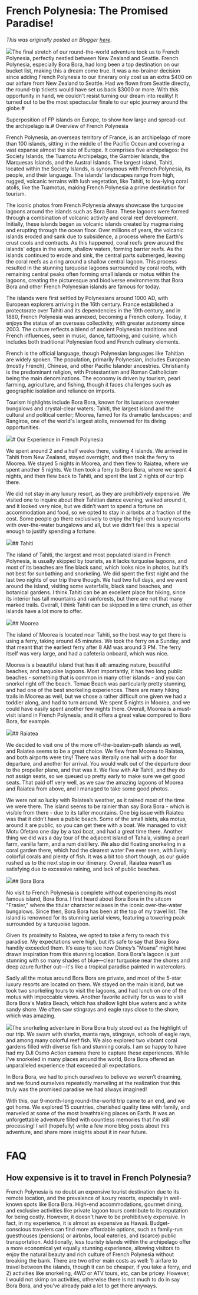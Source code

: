 # French Polynesia: The Promised Paradise!

*This was originally posted on Blogger [here](https://photopensieve.blogspot.com/2024/06/french-polynesia-promised-paradise.html)*.

![](https://blogger.googleusercontent.com/img/b/R29vZ2xl/AVvXsEgBNSDlvTcWFZowZmV5AWBtN96H8zVPVwo6xbtwtwYXmyGJHAfHVVspOuhBbMvTUyyNX3aKR-sGvTguv0fzVWp2tuae5qz6y3_mh01YiuovEss25t0r3Ob47CF2GSUS8Y1DtbEB_agCFUxlHLgA4QwhSNi__dv8H50u1YP7Fw9PRmxE3hd3VDS8LjmokF0p/w640-h360/DSC04633.jpeg)The final stretch of our round-the-world adventure took us to French Polynesia, perfectly nestled between New Zealand and Seattle. French Polynesia, especially Bora Bora, had long been a top destination on our bucket list, making this a dream come true. It was a no-brainer decision since adding French Polynesia to our itinerary only cost us an extra \$400 on our airfare from New Zealand to Seattle. Had we flown from Seattle directly, the round-trip tickets would have set us back \$3000 or more. With this opportunity in hand, we couldn't resist turning our dream into reality! It turned out to be the most spectacular finale to our epic journey around the globe.# 

Superposition of FP islands on Europe, to show how large and spread-out the archipelago is.# Overview of French Polynesia

French Polynesia, an overseas territory of France, is an archipelago of more than 100 islands, sitting in the middle of the Pacific Ocean and covering a vast expanse almost the size of Europe. It comprises five archipelagos: the Society Islands, the Tuamotu Archipelago, the Gambier Islands, the Marquesas Islands, and the Austral Islands. The largest island, Tahiti, located within the Society Islands, is synonymous with French Polynesia, its people, and their language. The islands' landscapes range from high, rugged, volcanic terrains with lush vegetation, like Tahiti, to low-lying coral atolls, like the Tuamotus, making French Polynesia a prime destination for tourism.

The iconic photos from French Polynesia always showcase the turquoise lagoons around the islands such as Bora Bora. These lagoons were formed through a combination of volcanic activity and coral reef development. Initially, these islands began as volcanic islands created by magma rising and erupting through the ocean floor. Over millions of years, the volcanic islands eroded and sank due to subsidence, a process where the Earth's crust cools and contracts. As this happened, coral reefs grew around the islands' edges in the warm, shallow waters, forming barrier reefs. As the islands continued to erode and sink, the central parts submerged, leaving the coral reefs as a ring around a shallow central lagoon. This process resulted in the stunning turquoise lagoons surrounded by coral reefs, with remaining central peaks often forming small islands or motus within the lagoons, creating the picturesque and biodiverse environments that Bora Bora and other French Polynesian islands are famous for today.

The islands were first settled by Polynesians around 1000 AD, with European explorers arriving in the 16th century. France established a protectorate over Tahiti and its dependencies in the 19th century, and in 1880, French Polynesia was annexed, becoming a French colony. Today, it enjoys the status of an overseas collectivity, with greater autonomy since 2003. The culture reflects a blend of ancient Polynesian traditions and French influences, seen in music, dance, tattooing, and cuisine, which includes both traditional Polynesian food and French culinary elements.

French is the official language, though Polynesian languages like Tahitian are widely spoken. The population, primarily Polynesian, includes European (mostly French), Chinese, and other Pacific Islander ancestries. Christianity is the predominant religion, with Protestantism and Roman Catholicism being the main denominations. The economy is driven by tourism, pearl farming, agriculture, and fishing, though it faces challenges such as geographic isolation and reliance on imports.

Tourism highlights include Bora Bora, known for its luxurious overwater bungalows and crystal-clear waters; Tahiti, the largest island and the cultural and political center; Moorea, famed for its dramatic landscapes; and Rangiroa, one of the world's largest atolls, renowned for its diving opportunities.

![](https://blogger.googleusercontent.com/img/b/R29vZ2xl/AVvXsEh1g_Gxxb5zSUDm3s5V-KS6oP_E26O8EhPKJ-48D3ZTAHo3-t01epBby7m3AYt6vy3Yd2X9L8jWj22Sy5RoENQtz81kVqwBHhxhL41FvzLzlHPlHmxRS7HbLhFAqOzA52-fDeS7nU2m-I1WGyae52l_-8v47tN6jWejcHpLgRjV_Az5pj9WWr8GwJoBuCeG/w640-h428/R0009168.jpeg)# Our Experience in French Polynesia

We spent around 2 and a half weeks there, visiting 4 islands. We arrived in Tahiti from New Zealand, stayed overnight, and then took the ferry to Moorea. We stayed 5 nights in Moorea, and then flew to Raiatea, where we spent another 5 nights. We then took a ferry to Bora Bora, where we spent 4 nights, and then flew back to Tahiti, and spent the last 2 nights of our trip there.

We did not stay in any luxury resort, as they are prohibitively expensive. We visited one to inquire about their Tahitian dance evening, walked around it, and it looked very nice, but we didn’t want to spend a fortune on accommodation and food, so we opted to stay in airbnbs at a fraction of the cost. Some people go there exclusively to enjoy the high-end luxury resorts with over-the-water bungalows and all, but we didn’t feel this is special enough to justify spending a fortune.

![](https://blogger.googleusercontent.com/img/b/R29vZ2xl/AVvXsEhO0JF3VSQYjgEVE_-Q2LPm75xeZRSBouBGzV3FVEyaCE8RgIBHMAsnByPBCnUr3p-h9P4J43T3GDUaCOGsEj-bp2-SIy31X-7gYVqYiGyEMclrdp3FCnDnG5dz9PhhEol1PBtHSd0JZLfw870GTLuhfbg8yO2i9QKojtrJ-4K-tNcqT86SeO4NdK2B4CD3/w428-h640/R0009436.jpeg)## Tahiti

The island of Tahiti, the largest and most populated island in French Polynesia, is usually skipped by tourists, as it lacks turquoise lagoons, and most of its beaches are fine black sand, which looks nice in photos, but it’s not best for sunbathing and snorkeling. We did spent the first night and the last two nights of our trip there though. We had two full days, and we went around the island, visiting some waterfalls, black sand beaches, and botanical gardens. I think Tahiti can be an excellent place for hiking, since its interior has tall mountains and rainforests, but there are not that many marked trails. Overall, I think Tahiti can be skipped in a time crunch, as other islands have a lot more to offer.

![](https://blogger.googleusercontent.com/img/b/R29vZ2xl/AVvXsEi8orJMAd9PFIsCzq19pAhtpL-JhQaVcMapQW4DbtXoogZRmbWLLazhe8CdIYR_iLp1FPwFflKqrgI_E_5hnauNi4DBBSM-BASSk6acbtkp6PNZ92MaFEaQeVFjJaRLc-26sX5sXazBiDrRWp4_y80iobBj0NalEqYNkKLh6Uk11g2cj2G7ZE7nwrSOuY07/w640-h480/R0009124.jpeg)## Moorea

The island of Moorea is located near Tahiti, so the best way to get there is using a ferry, taking around 45 minutes. We took the ferry on a Sunday, and that meant that the earliest ferry after 8 AM was around 3 PM. The ferry itself was very large, and had a cafeteria onboard, which was nice.

Moorea is a beautiful island that has it all: amazing nature, beautiful beaches, and turquoise lagoons. Most importantly, it has two long public beaches - something that is common in many other islands - and you can snorkel right off the beach. Temae Beach was particularly pretty stunning, and had one of the best snorkeling experiences. There are many hiking trails in Moorea as well, but we chose a rather difficult one given we had a toddler along, and had to turn around. We spent 5 nights in Moorea, and we could have easily spent another few nights there. Overall, Moorea is a must-visit island in French Polynesia, and it offers a great value compared to Bora Bora, for example.

![](https://blogger.googleusercontent.com/img/b/R29vZ2xl/AVvXsEgkv0BDJUQ3Tq2IDkL_VymnD-MLjaJ8vU3ZlUeHQQnaNLKJa7Xt8RWl4_Pgq3ZBg-3oQj93zJJa2EneP6apOnycLGvgxPeDVdnLeVrzxWAeyAJh5LbdWIEangwdmZFDPnlL7LgpQT48vbEDzSETGHhddEPqddIoo6iF_T8Mq7wsUIMbun49UVdTuX1t953Z/w480-h640/DSC04655.jpeg)## Raiatea

We decided to visit one of the more off-the-beaten-path islands as well, and Raiatea seems to be a great choice. We flew from Moorea to Raiatea, and both airports were tiny! There was literally one hall with a door for departure, and another for arrival. You would walk out of the departure door to the propeller plane, and that was it. We flew with Air Tahiti, and they do not assign seats, so we queued up pretty early to make sure we get good seats. That paid off very well, as we saw the amazing lagoons of Moorea and Raiatea from above, and I managed to take some good photos.

We were not so lucky with Raiatea’s weather, as it rained most of the time we were there. The island seems to be rainier than say Bora Bora - which is visible from there - due to its taller mountains. One big issue with Raiatea was that it didn’t have a public beach. Some of the small islets, aka motus, around it are public, so you can get there with a boat. We managed to visit Motu Ofetaro one day by a taxi boat, and had a great time there. Another thing we did was a day tour of the adjacent island of Taha’a, visiting a pearl farm, vanilla farm, and a rum distillery. We also did floating snorkeling in a coral garden there, which had the clearest water I’ve ever seen, with lively colorful corals and plenty of fish. It was a bit too short though, as our guide rushed us to the next stop in our itinerary. Overall, Raiatea wasn’t as satisfying due to excessive raining, and lack of public beaches.

![](https://blogger.googleusercontent.com/img/b/R29vZ2xl/AVvXsEjI4i9VGwwAtJztQTmF3_5S4rU6WJoTGnQR0ESSw5asz-zzVg96lHR01nFV2fAv1QbsU8e-Mq-EUlE_pGgtqpzlEZ7sT6fK9m2b8FW-vv7as_FneS7CKrn2p51TNIm7A1P5265Zba5TDcSUrfBly7ZNPsMVUap5iC05TnGjmQXltnZW1GfEYiqjotl4cM-H/w640-h428/R0009384.jpeg)## Bora Bora

No visit to French Polynesia is complete without experiencing its most famous island, Bora Bora. I first heard about Bora Bora in the sitcom "Frasier," where the titular character relaxes in the iconic over-the-water bungalows. Since then, Bora Bora has been at the top of my travel list. The island is renowned for its stunning aerial views, featuring a towering peak surrounded by a turquoise lagoon.

Given its proximity to Raiatea, we opted to take a ferry to reach this paradise. My expectations were high, but it’s safe to say that Bora Bora handily exceeded them. It’s easy to see how Disney’s “Moana” might have drawn inspiration from this stunning location. Bora Bora's lagoon is just stunning with so many shades of blue—clear turquoise near the shores and deep azure further out—it's like a tropical paradise painted in watercolors.

Sadly all the motus around Bora Bora are private, and most of the 5-star luxury resorts are located on them. We stayed on the main island, but we took two snorkeling tours to visit the lagoons, and had lunch on one of the motus with impeccable views. Another favorite activity for us was to visit Bora Bora's Matira Beach, which has shallow light blue waters and a white sandy shore. We often saw stingrays and eagle rays close to the shore, which was amazing.

![](https://blogger.googleusercontent.com/img/b/R29vZ2xl/AVvXsEgzyy7zdaqWLBoMYWwvB51wrTTRmpz2sazg-5d10GkgOMJV8vnEqQyOp_muBGjALBqDGEY7vVe_tehQ6QFSbUGotvJ-xnLNl3rpldaN2H6hSvflB362LFQoN4n5xLosz1fIUnUEo_GkowewxXq_a7wfNGouPrbd5FMdEC20YNzAR5dgbEGZcu0p3CCIuekN/w640-h480/IMG_5933.jpeg)The snorkeling adventure in Bora Bora truly stood out as the highlight of our trip. We swam with sharks, manta rays, stingrays, schools of eagle rays, and among many colorful reef fish. We also explored two vibrant coral gardens filled with diverse fish and stunning corals. I am so happy to have had my DJI Osmo Action camera there to capture these experiences. While I've snorkeled in many places around the world, Bora Bora offered an unparalleled experience that exceeded all expectations.

In Bora Bora, we had to pinch ourselves to believe we weren’t dreaming, and we found ourselves repeatedly marveling at the realization that this truly was the promised paradise we had always imagined!

With this, our 9-month-long round-the-world trip came to an end, and we got home. We explored 15 countries, cherished quality time with family, and marveled at some of the most breathtaking places on Earth. It was an unforgettable adventure filled with countless memories that I'm still processing! I will (hopefully) write a few more blog posts about this adventure, and share more insights about it in near future.

# FAQ

## How expensive is it to travel in French Polynesia?

French Polynesia is no doubt an expensive tourist destination due to its remote location, and the prevalence of luxury resorts, especially in well-known spots like Bora Bora. High-end accommodations, gourmet dining, and exclusive activities like private lagoon tours contribute to its reputation for being costly. However, it doesn't have to be prohibitively expensive. In fact, in my experience, it is almost as expensive as Hawaii. Budget-conscious travelers can find more affordable options, such as family-run guesthouses (pensions) or airbnbs, local eateries, and (scarce) public transportation. Additionally, less touristy islands within the archipelago offer a more economical yet equally stunning experience, allowing visitors to enjoy the natural beauty and rich culture of French Polynesia without breaking the bank. There are two other main costs as well: 1) airfare to travel between the islands, though it can be cheaper, if you take a ferry, and 2) activities like snorkeling, 4WD or ATV tours, etc, can be pricey. However, I would not skimp on activities, otherwise there is not much to do in say Bora Bora, and you’ve already paid a lot to get there anyways.